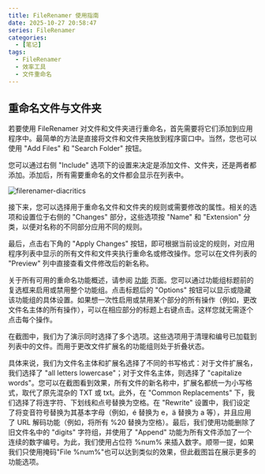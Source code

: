 ```yaml
---
title: FileRenamer 使用指南
date: 2025-10-27 20:58:47
series: FileRenamer
categories:
  - [笔记]
tags:
  - FileRenamer
  - 效率工具
  - 文件重命名
---
```


## 重命名文件与文件夹

若要使用 FileRenamer 对文件和文件夹进行重命名，首先需要将它们添加到应用程序中。最简单的方法是直接将文件和文件夹拖放到程序窗口中。当然，您也可以使用 "Add Files" 和 "Search Folder" 按钮。

您可以通过右侧 "Include" 选项下的设置来决定是添加文件、文件夹，还是两者都添加。添加后，所有需要重命名的文件都会显示在列表中。

![filerenamer-diacritics](https://s.sttmedia.com/screens/filerenamer-diacritics-win10-en.png)

接下来，您可以选择用于重命名文件和文件夹的规则或需要修改的属性。相关的选项和设置位于右侧的 "Changes" 部分，这些选项按 "Name" 和 "Extension" 分类，以便对名称的不同部分应用不同的规则。

最后，点击右下角的 "Apply Changes" 按钮，即可根据当前设定的规则，对应用程序列表中显示的所有文件和文件夹执行重命名或修改操作。您可以在文件列表的 "Preview" 列中直接查看文件修改后的新名称。

关于所有可用的重命名功能概述，请参阅 [功能](https://www.sttmedia.com/filerenamer-functions) 页面。您可以通过功能组标题前的复选框来启用或禁用整个功能组。点击标题后的 "Options" 按钮可以显示或隐藏该功能组的具体设置。如果想一次性启用或禁用某个部分的所有操作（例如，更改文件名主体的所有操作），可以在相应部分的标题上右键点击。这样您就无需逐个点击每个操作。

在截图中，我们为了演示同时选择了多个选项。这些选项用于清理和编号已加载到列表中的文件。而用于更改文件扩展名的功能组则处于折叠状态。

具体来说，我们为文件名主体和扩展名选择了不同的书写格式：对于文件扩展名，我们选择了 "all letters lowercase"；对于文件名主体，则选择了 "capitalize words"。您可以在截图看到效果，所有文件的新名称中，扩展名都统一为小写格式，取代了原先混杂的 TXT 或 txt。此外，在 "Common Replacements" 下，我们选择了将连字符、下划线和点号替换为空格。在 "Rewrite" 设置中，我们设定了将变音符号替换为其基本字母（例如，é 替换为 e，ä 替换为 a 等），并且应用了 URL 解码功能（例如，将所有 %20 替换为空格）。最后，我们使用功能删除了旧文件名中的 "digits" 字符组，并使用了 "Append" 功能为所有文件添加了一个连续的数字编号。为此，我们使用占位符 %num% 来插入数字。顺带一提，如果我们只使用掩码"File %num%"也可以达到类似的效果，但此截图旨在展示更多的功能选项。
